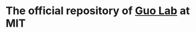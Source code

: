 # The official repository of [Guo Lab](https://www.guolab.mit.edu/) at MIT

<!---
GuoLab-CellMechanics/GuoLab-CellMechanics is a ✨ special ✨ repository because its `README.md` (this file) appears on your GitHub profile.
You can click the Preview link to take a look at your changes.
--->
